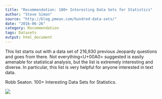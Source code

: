```yaml
---
title: "Recommendation: 100+ Interesting Data Sets for Statistics"
author: "Steve Simon"
source: "http://blog.pmean.com/hundred-data-sets/"
date: "2016-06-26"
category: Recommendation
tags: Datasets
output: html_document
---
```


This list starts out with a data set of 216,930 previous Jeopardy
questions and goes from there. Not everything<U+00A0> suggested is easily
amenable for statistical analysis, but the list is extremely interesting
and diverse. In particular, this list is very helpful for anyone
interested in text data.

<!---More--->

Robb Seaton. 100+ Interesting Data Sets for Statistics.

![](http://www.pmean.com/images/hundred-data-sets01.png)




